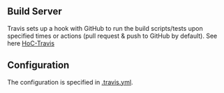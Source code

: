 ## Build Server
Travis sets up a hook with GitHub to run the build scripts/tests upon specified times or actions (pull request & push
to GitHub by default). See here [HoC-Travis](https://travis-ci.org/Zuehlke/HouseOfCards)

## Configuration
The configuration is specified in [.travis.yml](https://github.com/Zuehlke/HouseOfCards/blob/master/.travis.yml).

